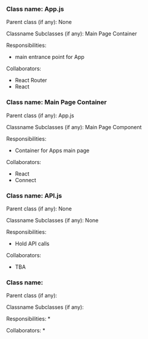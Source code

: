 ### Class name: App.js

Parent class (if any): None

Classname Subclasses (if any): Main Page Container

Responsibilities:
  * main entrance point for App

Collaborators:
* React Router
* React

### Class name: Main Page Container

Parent class (if any): App.js

Classname Subclasses (if any): Main Page Component

Responsibilities:
* Container for Apps main page

Collaborators:
* React
* Connect


### Class name: API.js

Parent class (if any): None

Classname Subclasses (if any): None

Responsibilities:
* Hold API calls

Collaborators:
* TBA


### Class name: 

Parent class (if any): 

Classname Subclasses (if any): 

Responsibilities:
* 

Collaborators:
* 
